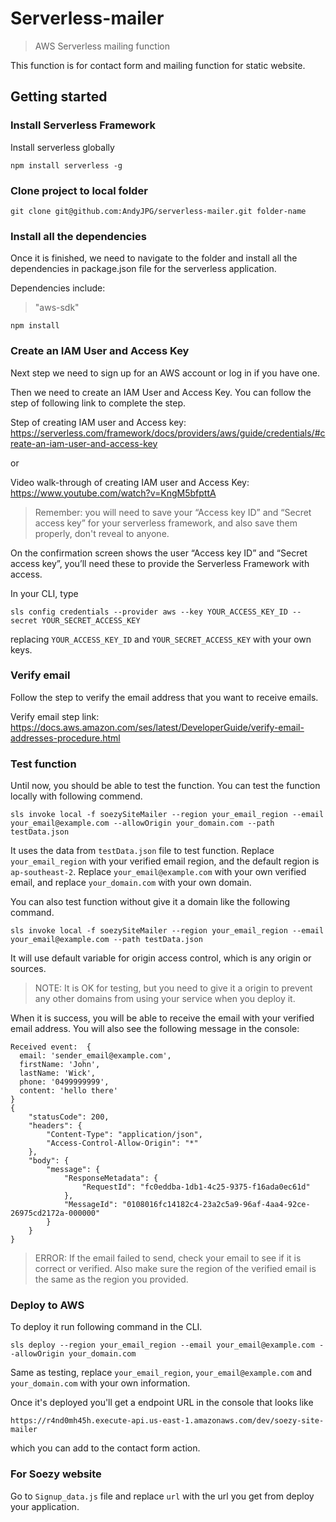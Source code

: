 # Serverless-mailer
> AWS Serverless mailing function

This function is for contact form and mailing function for static website.

## Getting started
### Install Serverless Framework
Install serverless globally
````
npm install serverless -g
````

### Clone project to local folder
```
git clone git@github.com:AndyJPG/serverless-mailer.git folder-name
```

### Install all the dependencies

Once it is finished, we need to navigate to the folder and install all the dependencies in package.json file for the serverless application.

Dependencies include:
> "aws-sdk"

````
npm install
````

### Create an IAM User and Access Key
Next step we need to sign up for an AWS account or log in if you have one.

Then we need to create an IAM User and Access Key. You can follow the step of following link to complete the step.

Step of creating IAM user and Access key: 
https://serverless.com/framework/docs/providers/aws/guide/credentials/#create-an-iam-user-and-access-key

or

Video walk-through of creating IAM user and Access Key: https://www.youtube.com/watch?v=KngM5bfpttA
> Remember: you will need to save your “Access key ID” and “Secret access key” for your serverless framework, 
>and also save them properly, don't reveal to anyone.

On the confirmation screen shows the user “Access key ID” and “Secret access key”, 
you’ll need these to provide the Serverless Framework with access.

In your CLI, type
````
sls config credentials --provider aws --key YOUR_ACCESS_KEY_ID --secret YOUR_SECRET_ACCESS_KEY
````
replacing `YOUR_ACCESS_KEY_ID` and `YOUR_SECRET_ACCESS_KEY` with your own keys.

### Verify email
Follow the step to verify the email address that you want to receive emails.

Verify email step link: https://docs.aws.amazon.com/ses/latest/DeveloperGuide/verify-email-addresses-procedure.html

### Test function

Until now, you should be able to test the function. You can test the function locally with following commend.
````
sls invoke local -f soezySiteMailer --region your_email_region --email your_email@example.com --allowOrigin your_domain.com --path testData.json
````
It uses the data from `testData.json` file to test function.
Replace `your_email_region` with your verified email region, and the default region is `ap-southeast-2`.
Replace `your_email@example.com` with your own verified email, and replace `your_domain.com` with your own domain.

You can also test function without give it a domain like the following command.
````
sls invoke local -f soezySiteMailer --region your_email_region --email your_email@example.com --path testData.json
````
It will use default variable for origin access control, which is any origin or sources.
> NOTE: It is OK for testing, but you need to give it a origin to prevent
>any other domains from using your service when you deploy it.

When it is success, you will be able to receive the email with your verified email address.
You will also see the following message in the console:
````
Received event:  {
  email: 'sender_email@example.com',
  firstName: 'John',
  lastName: 'Wick',
  phone: '0499999999',
  content: 'hello there'
}
{
    "statusCode": 200,
    "headers": {
        "Content-Type": "application/json",
        "Access-Control-Allow-Origin": "*"
    },
    "body": {
        "message": {
            "ResponseMetadata": {
                "RequestId": "fc0eddba-1db1-4c25-9375-f16ada0ec61d"
            },
            "MessageId": "0108016fc14182c4-23a2c5a9-96af-4aa4-92ce-26975cd2172a-000000"
        }
    }
}
````
> ERROR: If the email failed to send, check your email to see if it is correct or verified.
> Also make sure the region of the verified email is the same as the region you provided.

### Deploy to AWS
To deploy it run following command in the CLI.
````
sls deploy --region your_email_region --email your_email@example.com --allowOrigin your_domain.com
````
Same as testing, replace `your_email_region`, `your_email@example.com` and `your_domain.com` with your own information.

Once it's deployed you'll get a endpoint URL in the console that looks like
````
https://r4nd0mh45h.execute-api.us-east-1.amazonaws.com/dev/soezy-site-mailer
````
which you can add to the contact form action.

### For Soezy website
Go to `Signup_data.js` file and replace `url` with the url you get from deploy your application.
